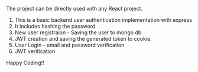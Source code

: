 The project can be directly used with any React project.

1. This is a basic backend user authentication implementation with express
2. It includes hashing the password
3. New user registraion - Saving the user to mongo db
4. JWT creation and saving the generated token to cookie.
5. User Login - email and password verification
6. JWT verification

Happy Coding!!
